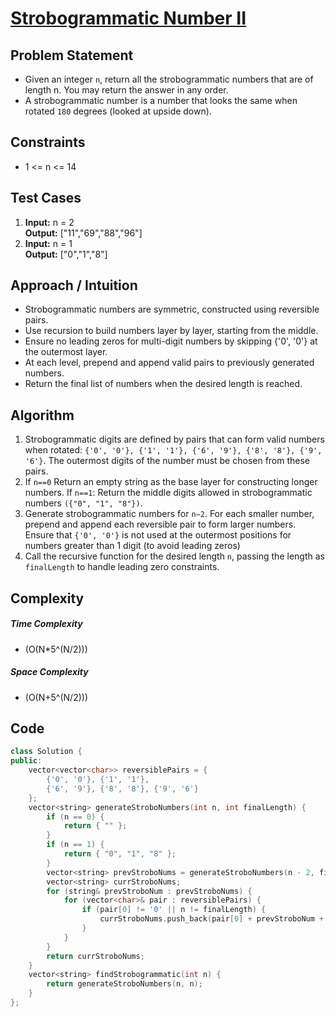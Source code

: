 # [ Strobogrammatic Number II](https://leetcode.com/problems/strobogrammatic-number-ii/description/)

## Problem Statement
- Given an integer `n`, return all the strobogrammatic numbers that are of length n. You may return the answer in any order.
- A strobogrammatic number is a number that looks the same when rotated `180` degrees (looked at upside down).




## Constraints
- 1 <= n <= 14



## Test Cases
1. **Input:** n = 2 <br>
**Output:** ["11","69","88","96"]
2. **Input:** n = 1 <br>
**Output:** ["0","1","8"]




## Approach / Intuition 
- Strobogrammatic numbers are symmetric, constructed using reversible pairs.
- Use recursion to build numbers layer by layer, starting from the middle.
- Ensure no leading zeros for multi-digit numbers by skipping {'0', '0'} at the outermost layer.
- At each level, prepend and append valid pairs to previously generated numbers.
- Return the final list of numbers when the desired length is reached.




## Algorithm 
1. Strobogrammatic digits are defined by pairs that can form valid numbers when rotated: `{'0', '0'}, {'1', '1'}, {'6', '9'}, {'8', '8'}, {'9', '6'}`. The outermost digits of the number must be chosen from these pairs.
2. If `n==0` Return an empty string as the base layer for constructing longer numbers. If `n==1`: Return the middle digits allowed in strobogrammatic numbers `({"0", "1", "8"})`.
3. Generate strobogrammatic numbers for `n−2`. For each smaller number, prepend and append each reversible pair to form larger numbers. Ensure that `{'0', '0'}` is not used at the outermost positions for numbers greater than 1 digit (to avoid leading zeros)
4. Call the recursive function for the desired length `n`, passing the length as `finalLength` to handle leading zero constraints.






## Complexity
##### Time Complexity
- \(O(N*5^(N/2))\)
##### Space Complexity
- \(O(N+5^(N/2))\)




## Code
```cpp
class Solution {
public:
    vector<vector<char>> reversiblePairs = {
        {'0', '0'}, {'1', '1'}, 
        {'6', '9'}, {'8', '8'}, {'9', '6'}
    };
    vector<string> generateStroboNumbers(int n, int finalLength) {
        if (n == 0) {
            return { "" };
        }  
        if (n == 1) {
            return { "0", "1", "8" };
        }
        vector<string> prevStroboNums = generateStroboNumbers(n - 2, finalLength);
        vector<string> currStroboNums;
        for (string& prevStroboNum : prevStroboNums) {
            for (vector<char>& pair : reversiblePairs) {
                if (pair[0] != '0' || n != finalLength) {
                    currStroboNums.push_back(pair[0] + prevStroboNum + pair[1]);
                }
            }
        }
        return currStroboNums;
    }
    vector<string> findStrobogrammatic(int n) {
        return generateStroboNumbers(n, n);
    }
};
```     